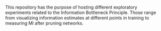 This repository has the purpose of hosting different exploratory experiments related to the Information Bottleneck Principle. Those range from visualizing information estimates at different points in training to measuring MI after pruning networks.
